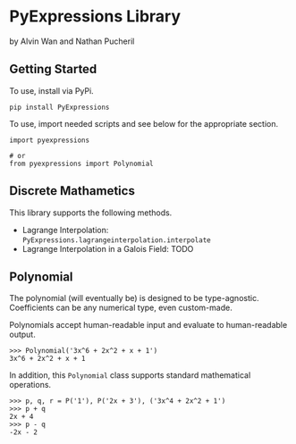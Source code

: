 # PyExpressions Library

by Alvin Wan and Nathan Pucheril

## Getting Started

To use, install via PyPi.

```
pip install PyExpressions
```

To use, import needed scripts and see below for the appropriate section.

```
import pyexpressions

# or
from pyexpressions import Polynomial
```

## Discrete Mathametics

This library supports the following methods.

- Lagrange Interpolation: `PyExpressions.lagrangeinterpolation.interpolate`
- Lagrange Interpolation in a Galois Field: TODO

## Polynomial

The polynomial (will eventually be) is designed to be type-agnostic.
Coefficients can be any numerical type, even custom-made.

Polynomials accept human-readable input and evaluate to human-readable output.

```
>>> Polynomial('3x^6 + 2x^2 + x + 1')
3x^6 + 2x^2 + x + 1
```

In addition, this `Polynomial` class supports standard mathematical operations.

```
>>> p, q, r = P('1'), P('2x + 3'), ('3x^4 + 2x^2 + 1')
>>> p + q
2x + 4
>>> p - q
-2x - 2
```

